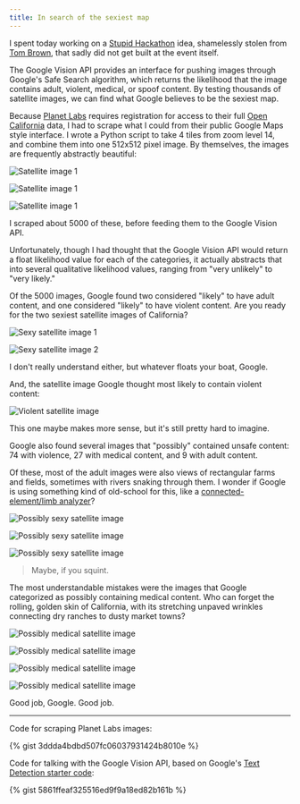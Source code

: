 ```yaml
---
title: In search of the sexiest map
---
```


I spent today working on a [Stupid Hackathon](http://stupidhackathon.github.io) idea, shamelessly stolen from [Tom Brown](http://nottombrown.com), that sadly did not get built at the event itself.

The Google Vision API provides an interface for pushing images through Google's Safe Search algorithm, which returns the likelihood that the image contains adult, violent, medical, or spoof content. By testing thousands of satellite images, we can find what Google believes to be the sexiest map.

Because [Planet Labs](http://planet.com) requires registration for access to their full [Open California](http://planet.com/open-california/#) data, I had to scrape what I could from their public Google Maps style interface. I wrote a Python script to take 4 tiles from zoom level 14, and combine them into one 512x512 pixel image. By themselves, the images are frequently abstractly beautiful:

![Satellite image 1]({{site.baseurl}}/images/2016-05-20/427.png)

![Satellite image 1]({{site.baseurl}}/images/2016-05-20/439.png)

![Satellite image 1]({{site.baseurl}}/images/2016-05-20/21.png)

I scraped about 5000 of these, before feeding them to the Google Vision API.

Unfortunately, though I had thought that the Google Vision API would return a float likelihood value for each of the categories, it actually abstracts that into several qualitative likelihood values, ranging from "very unlikely" to "very likely."

Of the 5000 images, Google found two considered "likely" to have adult content, and one considered "likely" to have violent content. Are you ready for the two sexiest satellite images of California?

![Sexy satellite image 1]({{site.baseurl}}/images/2016-05-20/1189.png)

![Sexy satellite image 2]({{site.baseurl}}/images/2016-05-20/1193.png)

I don't really understand either, but whatever floats your boat, Google.

And, the satellite image Google thought most likely to contain violent content:

![Violent satellite image]({{site.baseurl}}/images/2016-05-20/4512.png)

This one maybe makes more sense, but it's still pretty hard to imagine.

Google also found several images that "possibly" contained unsafe content: 74 with violence, 27 with medical content, and 9 with adult content.

Of these, most of the adult images were also views of rectangular farms and fields, sometimes with rivers snaking through them. I wonder if Google is using something kind of old-school for this, like a [connected-element/limb analyzer](http://homes.cs.washington.edu/~shapiro/EE596/notes/forsyth.pdf)?

![Possibly sexy satellite image]({{site.baseurl}}/images/2016-05-20/1277.png)

![Possibly sexy satellite image]({{site.baseurl}}/images/2016-05-20/1293.png)

![Possibly sexy satellite image]({{site.baseurl}}/images/2016-05-20/1284.png)

> Maybe, if you squint.

The most understandable mistakes were the images that Google categorized as possibly containing medical content. Who can forget the rolling, golden skin of California, with its stretching unpaved wrinkles connecting dry ranches to dusty market towns?

![Possibly medical satellite image]({{site.baseurl}}/images/2016-05-20/1929.png)

![Possibly medical satellite image]({{site.baseurl}}/images/2016-05-20/816.png)

![Possibly medical satellite image]({{site.baseurl}}/images/2016-05-20/1883.png)

![Possibly medical satellite image]({{site.baseurl}}/images/2016-05-20/1794.png)

Good job, Google. Good job.

---

Code for scraping Planet Labs images:

{% gist 3ddda4bdbd507fc06037931424b8010e %}

Code for talking with the Google Vision API, based on Google's [Text Detection starter code](https://github.com/GoogleCloudPlatform/cloud-vision/tree/master/python/text):

{% gist 5861ffeaf325516ed9f9a18ed82b161b %}